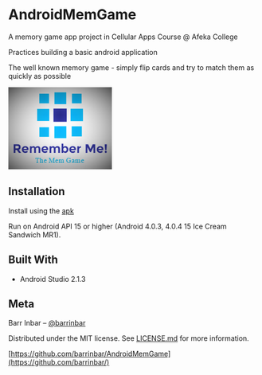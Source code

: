 # AndroidMemGame
A memory game app project in Cellular Apps Course @ Afeka College

Practices building a basic android application

The well known memory game - simply flip cards and try to match them as quickly as possible

![Remember Me](app/src/main/res/drawable/logo.png?raw=true "Logo")
## Installation

Install using the [apk](https://github.com/barrinbar/AndroidMemGame/raw/master/release/RememberMe!.apk "apk")

Run on Android API 15 or higher (Android 4.0.3, 4.0.4	15 Ice Cream Sandwich MR1).

## Built With

* Android Studio 2.1.3

## Meta

Barr Inbar – [@barrinbar](https://twitter.com/barrinbar)

Distributed under the MIT license. See [LICENSE.md](LICENSE.md) for more information.

[https://github.com/barrinbar/AndroidMemGame](https://github.com/barrinbar/)
